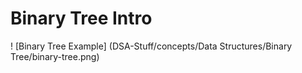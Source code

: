 # Binary Tree Intro

! [Binary Tree Example] (DSA-Stuff/concepts/Data Structures/Binary Tree/binary-tree.png)
